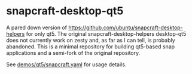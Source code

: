 # snapcraft-desktop-qt5

A pared down version of https://github.com/ubuntu/snapcraft-desktop-helpers for only qt5. The original snapcraft-desktop-helpers desktop-qt5 does not currently work on zesty and, as far as I can tell, is probably abandoned. This is a minimal repository for building qt5-based snap applications and a semi-fork of the original repository.

See [demos/qt5/snapcraft.yaml](demos/qt5/snapcraft.yaml) for usage details.

